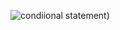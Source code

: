 ![condiional statement)](https://github.com/truptidhumal04/conditional-statement.github.io/assets/129304851/97a8e389-ad50-48fb-ad38-b438745f26b6)
